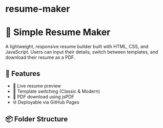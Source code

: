 # resume-maker
# 🧾 Simple Resume Maker

A lightweight, responsive resume builder built with HTML, CSS, and JavaScript. Users can input their details, switch between templates, and download their resume as a PDF.

## 🚀 Features

- 📝 Live resume preview
- 🎨 Template switching (Classic & Modern)
- 📄 PDF download using jsPDF
- 🌐 Deployable via GitHub Pages

## 📦 Folder Structure
